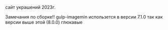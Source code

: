 сайт украшений 2023г.

Замечания по сборке!!
gulp-imagemin использется  в версии 7.1.0 так как версии выше этой (8.0.0) глюкавые 
